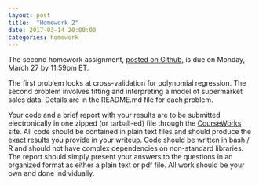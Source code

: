 ```yaml
---
layout: post
title:  "Homework 2"
date: 2017-03-14 20:00:00
categories: homework
---
```


The second homework assignment, [posted on Github](https://github.com/jhofman/msd2017/tree/master/homework/homework_2), is due on Monday, March 27 by 11:59pm ET.

The first problem looks at cross-validation for polynomial regression.
The second problem involves fitting and interpreting a model of supermarket sales data.
Details are in the README.md file for each problem.

Your code and a brief report with your results are to be submitted electronically in one zipped (or tarball-ed) file through the [CourseWorks](https://courseworks2.columbia.edu/courses/sis_course_id:APMAE4990_001_2017_1) site.
All code should be contained in plain text files and should produce the exact results you provide in your writeup.
Code should be written in bash / R and should not have complex dependencies on non-standard libraries.
The report should simply present your answers to the questions in an organized format as either a plain text or pdf file.
All work should be your own and done individually.

